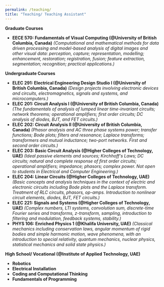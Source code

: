 ```yaml
---
permalink: /teaching/
title: "Teaching/ Teaching Assistant"
---
```

**Graduate Courses**
- **EECE 570: Fundamentals of Visual Computing (@University of British Columbia, Canada)**
  *(Computational and mathematical methods for data driven processing and model-based analysis of digital images and other visual data: perception, capture; representation, modelling; enhancement, restoration; registration, fusion; feature extraction, segmentation; recognition; practical applications.)*

**Undergraduate Courses**
- **ELEC 291: Electrical Engineering Design Studio I (@University of British Columbia, Canada)**
  *(Design projects involving electronic devices and circuits, electromagnetics, signals and systems, and microcomputers.)*
- **ELEC 201: Circuit Analysis I (@University of British Columbia, Canada)**
  *(The fundamentals of analysis of lumped linear time-invariant circuits; network theorems; operational amplifiers; first order circuits; DC analysis of diodes, BJT, and FET circuits.)*
- **ELEC 202: Circuit Analysis II (@University of British Columbia, Canada)**
  *(Phasor analysis and AC three phase systems power; transfer functions; Bode plots; filters and resonance; Laplace transforms; transformers and mutual inductance; two-port networks. First and second order circuits.)*
- **ELEC 203: Basic Circuit Analysis (@Higher Colleges of Technology, UAE)**
  *(Ideal passive elements and sources; Kirchhoff's Laws; DC circuits; natural and complete response of first order circuits; operational amplifiers; impedance; phasors; complex power. Not open to students in Electrical and Computer Engineering.)*
- **ELEC 204: Linear Circuits (@Higher Colleges of Technology, UAE)**
  *(Basic concepts and analysis techniques in the context of electric and electronic circuits including Bode plots and the Laplace transform. Treatment of RLC circuits, phasors, op-amps. Introduction to nonlinear circuit elements, diodes, BJT, FET circuits.)*
- **ELEC 221: Signals and Systems (@Higher Colleges of Technology, UAE)**
  *(Complex numbers, LTI systems, convolution sum, discrete-time Fourier series and transforms, z-transform, sampling, introduction to filtering and modulation, feedback systems, stability.)*
- **PHYS 106: Enriched Physics 1 (@Khalifa University, UAE)**
  *(Classical mechanics including conservation laws, angular momentum of rigid bodies and simple harmonic motion, wave phenomena, with an introduction to special relativity, quantum mechanics, nuclear physics, statistical mechanics and solid state physics.)*

**High School/ Vocational (@Institute of Applied Technology, UAE)**
- **Robotics**
- **Electrical Installation** 
- **Coding and Computational Thinking**
- **Fundamentals of Programming** 
